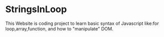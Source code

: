 # StringsInLoop

This Website is coding project to learn basic syntax of Javascript like:for loop,array,function, and how to "manipulate" DOM.
